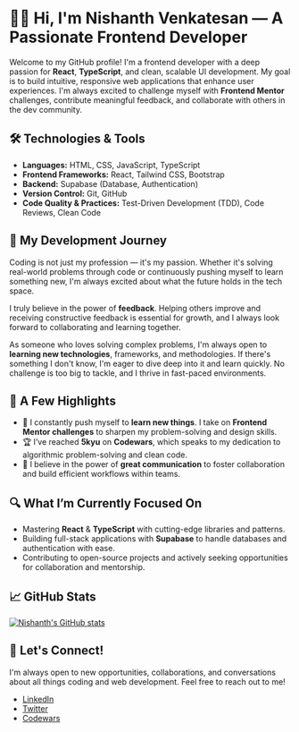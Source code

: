 # 👨‍💻 Hi, I'm Nishanth Venkatesan — A Passionate Frontend Developer

Welcome to my GitHub profile! I'm a frontend developer with a deep passion for **React**, **TypeScript**, and clean, scalable UI development. My goal is to build intuitive, responsive web applications that enhance user experiences. I'm always excited to challenge myself with **Frontend Mentor** challenges, contribute meaningful feedback, and collaborate with others in the dev community. 

## 🛠️ Technologies & Tools

- **Languages:** HTML, CSS, JavaScript, TypeScript
- **Frontend Frameworks:** React, Tailwind CSS, Bootstrap
- **Backend:** Supabase (Database, Authentication)
- **Version Control:** Git, GitHub
- **Code Quality & Practices:** Test-Driven Development (TDD), Code Reviews, Clean Code

## 🚀 My Development Journey

Coding is not just my profession — it's my passion. Whether it's solving real-world problems through code or continuously pushing myself to learn something new, I'm always excited about what the future holds in the tech space. 

I truly believe in the power of **feedback**. Helping others improve and receiving constructive feedback is essential for growth, and I always look forward to collaborating and learning together. 

As someone who loves solving complex problems, I'm always open to **learning new technologies**, frameworks, and methodologies. If there's something I don't know, I'm eager to dive deep into it and learn quickly. No challenge is too big to tackle, and I thrive in fast-paced environments.

## 🧠 A Few Highlights

- 🌱 I constantly push myself to **learn new things**. I take on **Frontend Mentor challenges** to sharpen my problem-solving and design skills.
- 🏆 I’ve reached **5kyu** on **Codewars**, which speaks to my dedication to algorithmic problem-solving and clean code.
- 💬 I believe in the power of **great communication** to foster collaboration and build efficient workflows within teams.
  
## 🔍 What I’m Currently Focused On

- Mastering **React** & **TypeScript** with cutting-edge libraries and patterns.
- Building full-stack applications with **Supabase** to handle databases and authentication with ease.
- Contributing to open-source projects and actively seeking opportunities for collaboration and mentorship.

## 📈 GitHub Stats

[![Nishanth's GitHub stats](https://github-readme-stats.vercel.app/api?username=nishanth1596)](https://github.com/nishanth1596/github-readme-stats)

## 🤝 Let's Connect!

I'm always open to new opportunities, collaborations, and conversations about all things coding and web development. Feel free to reach out to me!

- [LinkedIn](https://www.linkedin.com/in/nishanth-venkatesan-279b7a107/)
- [Twitter](https://x.com/nishanth1596)
- [Codewars](https://www.codewars.com/users/nishanth1596)
